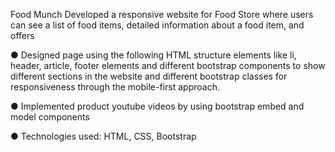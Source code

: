 Food Munch
Developed a responsive website for Food Store where users can see a list of food items, detailed information about a food item, and offers

●	Designed page using the following HTML structure elements like li, header, article, footer elements and different bootstrap components to show different sections in the website and different bootstrap classes for responsiveness through the mobile-first approach.


●	Implemented product youtube videos by using bootstrap embed and model components

●   Technologies used: HTML, CSS, Bootstrap                                                             
